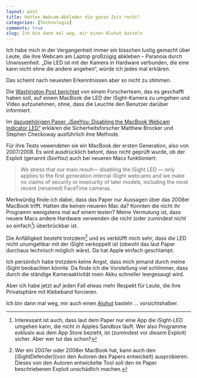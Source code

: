 ```yaml
---
layout: post
title: Hatten Webcam-Abkleber die ganze Zeit recht?
categories: [Technologie]
comments: true
slug: Ich bin dann mal weg, mir einen Aluhut basteln
---
```


Ich habe mich in der Vergangenheit immer ein bisschen lustig gemacht über Leute, die ihre Webcam am Laptop großzügig abkleben – Paranoia durch Unwissenheit. „Die LED ist mit der Kamera in Hardware verbunden, die eine kann nicht ohne die andere angehen“, würde ich jedes mal erklären.

Das scheint nach neuesten Erkenntnissen aber so nicht zu stimmen.  
<!--more-->

Die [Washington Post berichtet](http://www.washingtonpost.com/blogs/the-switch/wp/2013/12/18/research-shows-how-macbook-webcams-can-spy-on-their-users-without-warning/) von einem Forscherteam, das es geschafft haben soll, auf einem MacBook die LED der iSight-Kamera zu umgehen und Video aufzunehmen, ohne, dass die Leuchte den Benutzer darüber informiert.

Im [dazugehörigen Paper „iSeeYou: Disabling the MacBook Webcam Indicator LED“](https://jscholarship.library.jhu.edu/bitstream/handle/1774.2/36569/camera.pdf) erklären die Sicherheitsforscher Matthew Brocker und Stephen Checkoway ausführlich ihre Methode.

Für ihre Tests vewendeten sie ein MacBook der ersten Generation, also von 2007/2008. Es wird ausdrücklich betont, dass nicht geprüft wurde, ob der Exploit (genannt *iSeeYou*) auch bei neueren Macs funktioniert:

> We stress that our main result— disabling the iSight LED — only applies to the first generation internal iSight webcams and we make no claims of security or insecurity of later models, including the most recent (renamed) FaceTime cameras.  

Merkwürdig finde ich dabei, dass das Paper nur Aussagen über das 2008er MacBook trifft. Hatten die keinen neueren Mac da? Konnten die nicht ihr Programm wenigstens mal auf einem testen? Meine Vermutung ist, dass neuere Macs andere Hardware verwenden die nicht (oder zumindest nicht so einfach[^sandbox]) überbrückbar ist.

[^sandbox]: Interessant ist auch, dass laut dem Paper nur eine App die iSight-LED umgehen kann, die nicht in Apples Sandbox läuft. Wer also Programme exklusiv aus dem App Store bezieht, ist (zumindest vor *diesem* Exploit) sicher. Aber wer tut das schon?

Die Anfälligkeit besteht trotzdem[^iSightDefender] und es verblüfft mich sehr, dass die LED nicht unumgehbar mit der iSight verkoppelt ist (obwohl das laut Paper durchaus technisch möglich wäre). Da hat Apple einfach geschlampt.

[^iSightDefender]: Wer ein 2007er oder 2008er MacBook hat, kann auch den [iSightDefender](von den Autoren des Papers entwickelt) ausprobieren. Dieses von den Autoren entwickelte Tool soll den im Paper beschriebenen Exploit unschädlich machen.

Ich persönlich habe trotzdem keine Angst, dass mich jemand durch meine iSight beobachten könnte. Da finde ich die Vorstellung viel schlimmer, dass durch die ständige Kameraaktivität mein Akku schneller leergesaugt wird.

Aber ich habe jetzt auf jeden Fall etwas mehr Respekt für Leute, die ihre Privatsphäre mit Klebeband forcieren.

Ich bin dann mal weg, mir auch einen [Aluhut](http://de.wikipedia.org/wiki/Aluminiumhut) basteln … vorsichtshalber.